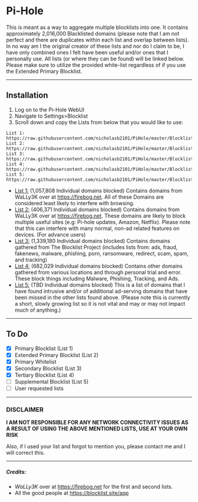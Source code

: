 # Pi-Hole

This is meant as a way to aggregate multiple blocklists into one. It contains approximately 2,016,000 Blacklisted domains (please note that I am not perfect and there are duplicates within each list and overlap between lists). In no way am I the original creator of these lists and nor do I claim to be, I have only combined ones I felt have been useful and/or ones that I personally use. All lists (or where they can be found) will be linked below. Please make sure to utilize the provided white-list regardless of if you use the Extended Primary Blocklist.

---

## Installation
1. Log on to the Pi-Hole WebUI
2. Navigate to Settings>Blocklist
3. Scroll down and copy the Lists from below that you would like to use:
```
List 1: https://raw.githubusercontent.com/nicholasb2101/PiHole/master/Blocklists/Primary%20Blocklist.txt
List 2: https://raw.githubusercontent.com/nicholasb2101/PiHole/master/Blocklists/Extended%20Primary%20Blocklist.txt
List 3: https://raw.githubusercontent.com/nicholasb2101/PiHole/master/Blocklists/Secondary%20Blocklist.txt
List 4: https://raw.githubusercontent.com/nicholasb2101/PiHole/master/Blocklists/Tertiary%20Blocklist.txt
List 5: https://raw.githubusercontent.com/nicholasb2101/PiHole/master/Blocklists/Supplemental%20Blocklist.txt
```
- [List 1:](https://raw.githubusercontent.com/nicholasb2101/PiHole/master/Blocklists/Primary%20Blocklist.txt) (1,057,808 Individual domains blocked) Contains domains from WaLLy3K over at https://firebog.net. All of these Domains are considered least likely to interfere with browsing.
- [List 2:](https://raw.githubusercontent.com/nicholasb2101/PiHole/master/Blocklists/Extended%20Primary%20Blocklist.txt) (406,371 Individual domains blocked) Contains domains from WaLLy3K over at https://firebog.net. These domains are likely to block multiple useful sites (e.g: Pi-hole updates, Amazon, Netflix). Please note that this can interfere with many normal, non-ad related features on devices. (For advance users)
- [List 3:](https://raw.githubusercontent.com/nicholasb2101/PiHole/master/Blocklists/Secondary%20Blocklist.txt) (1,339,180 Individual domains blocked) Contains domains gathered from The Blocklist Project (includes lists from: ads, fraud, fakenews, malware, phishing, porn, ransomware, redirect, scam, spam, and tracking)
- [List 4:](https://raw.githubusercontent.com/nicholasb2101/PiHole/master/Blocklists/Tertiary%20Blocklist.txt) (682,029 Individual domains blocked) Contains other domains gathered from various locations and through personal trial and error. These block things including Malware, Phishing, Tracking, and Ads.
- [List 5:](https://raw.githubusercontent.com/nicholasb2101/PiHole/master/Blocklists/Supplemental%20Blocklist.txt) (TBD Individual domains blocked) This is a list of domains that I have found intrusive and/or of additional ad-serving domains that have been missed in the other lists found above. (Please note this is currently a short, slowly growing list so it is not vital and may or may not impact much of anything.)
---

## To Do

- [x] Primary Blocklist (List 1)
- [x] Extended Primary Blocklist (List 2)
- [x] Primary Whitelist
- [x] Secondary Blocklist (List 3)
- [x] Tertiary Blocklist (List 4)
- [ ] Supplemental Blocklist (List 5)
- [ ] User requested lists

---

### DISCLAIMER

**I AM NOT RESPONSIBLE FOR ANY NETWORK CONNECTIVITY ISSUES AS A RESULT OF USING THE ABOVE MENTIONED LISTS, USE AT YOUR OWN RISK**

Also, if I used your list and forgot to mention you, please contact me and I will correct this.

---

##### Credits:
- *WaLLy3K* over at https://firebog.net for the first and second lists.
- All the good people at https://blocklist.site/app
